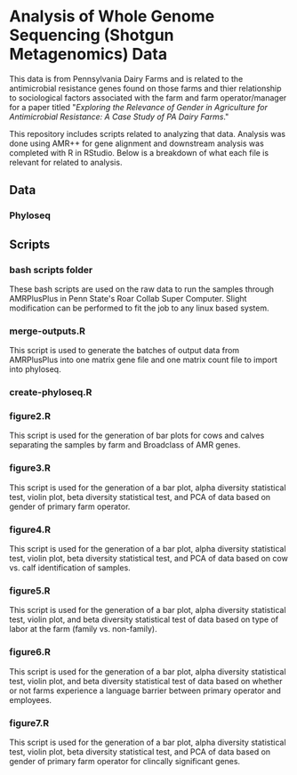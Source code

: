 # Analysis of Whole Genome Sequencing (Shotgun Metagenomics) Data

This data is from Pennsylvania Dairy Farms and is related to the antimicrobial resistance genes found on those farms and thier relationship to sociological factors associated with the farm and farm operator/manager for a paper titled "*Exploring the Relevance of Gender in Agriculture for Antimicrobial Resistance: A Case Study of PA Dairy Farms*."

This repository includes scripts related to analyzing that data. Analysis was done using AMR++ for gene alignment and downstream analysis was completed with R in RStudio. Below is a breakdown of what each file is relevant for related to analysis. 


## Data

### Phyloseq 

## Scripts

### bash scripts folder
These bash scripts are used on the raw data to run the samples through AMRPlusPlus in Penn State's Roar Collab Super Computer. Slight modification can be performed to fit the job to any linux based system. 

### merge-outputs.R
This script is used to generate the batches of output data from AMRPlusPlus into one matrix gene file and one matrix count file to import into phyloseq.

### create-phyloseq.R


### figure2.R
This script is used for the generation of bar plots for cows and calves separating the samples by farm and Broadclass of AMR genes. 

### figure3.R
This script is used for the generation of a bar plot, alpha diversity statistical test, violin plot, beta diversity statistical test, and PCA of data based on gender of primary farm operator. 

### figure4.R 
This script is used for the generation of a bar plot, alpha diversity statistical test, violin plot, beta diversity statistical test, and PCA of data based on cow vs. calf identification of samples. 

### figure5.R
This script is used for the generation of a bar plot, alpha diversity statistical test, violin plot, and beta diversity statistical test of data based on type of labor at the farm (family vs. non-family). 

### figure6.R
This script is used for the generation of a bar plot, alpha diversity statistical test, violin plot, and beta diversity statistical test of data based on whether or not farms experience a language barrier between primary operator and employees. 

### figure7.R
This script is used for the generation of a bar plot, alpha diversity statistical test, violin plot, beta diversity statistical test, and PCA of data based on gender of primary farm operator for clincally significant genes. 

